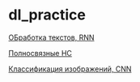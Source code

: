 # dl_practice

[ОБработка текстов, RNN](https://github.com/adriadar/dl_practice/blob/main/practice_03_text.ipynb)

[Полносвязные НС](https://github.com/adriadar/dl_practice/blob/main/practice_01_mlp.ipynb)

[Классификация изображений, CNN](https://github.com/adriadar/dl_practice/blob/main/practice_02_cnn.ipynb)
